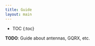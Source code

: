 ```yaml
---
title: Guide
layout: main
---
```


- TOC
{:toc}

**TODO**: Guide about antennas, GQRX, etc.

<!--
Keep in mind that the output is upside down if the satellite went from south to
north instead of north to south that day.
-->
